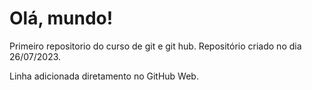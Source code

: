 # Olá, mundo!
 Primeiro repositorio do curso de git e git hub.
 Repositório criado no dia 26/07/2023.
 
 Linha adicionada diretamento no GitHub Web. 
